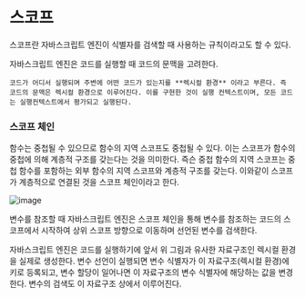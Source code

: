 # 스코프

스코프란 자바스크립트 엔진이 식별자를 검색할 때 사용하는 규칙이라고도 할 수 있다.

자바스크립트 엔진은 코드를 실행할 때 코드의 문맥을 고려한다. 

```코드의 문맥과 환경
코드가 어디서 실행되며 주변에 어떤 코드가 있는지를 **렉시컬 환경** 이라고 부른다. 즉 코드의 문맥은 렉시컬 환경으로 이루어진다. 이를 구현한 것이 실행 컨텍스트이며, 모든 코드는 실행컨텍스트에서 평가되고 실행된다.
```



### 스코프 체인

함수는 중첩될 수 있으므로 함수의 지역 스코프도 중첩될 수 있다. 이는 스코프가 함수의 중첩에 의해 계층적 구조를 갖는다는 것을 의미한다. 즉슨 중첩 함수의 지역 스코프는 중첩 함수를 포함하는 외부 함수의 지역 스코프와 계층적 구조를 갖는다. 이와같이 스코프가 계층적으로 연결된 것을 스코프 체인이라고 한다.

![image](https://user-images.githubusercontent.com/68668924/106214796-e3759780-6212-11eb-84a6-7cb2773610d8.png) 

변수를 참조할 때 자바스크립트 엔진은 스코프 체인을 통해 변수를 참조하는 코드의 스코프에서 시작하여 상위 스코프 방향으로 이동하며 선언된 변수를 검색한다.

자바스크립트 엔진은 코드를 실행하기에 앞서 위 그림과 유사한 자료구조인 렉시컬 환경을 실제로 생성한다. 변수 선언이 실행되면 변수 식별자가 이 자료구조(렉시컬 환경)에 키로 등록되고, 변수 할당이 일어나면 이 자료구조의 변수 식별자에 해당하는 값을 변경한다. 변수의 검색도 이 자료구조 상에서 이루어진다.

